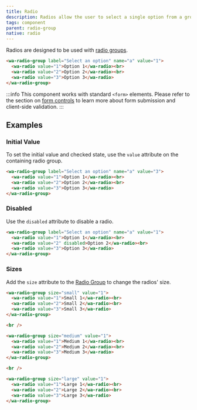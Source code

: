 ```yaml
---
title: Radio
description: Radios allow the user to select a single option from a group.
tags: component
parent: radio-group
native: radio
---
```


Radios are designed to be used with [radio groups](/docs/components/radio-group).

```html {.example}
<wa-radio-group label="Select an option" name="a" value="1">
  <wa-radio value="1">Option 1</wa-radio><br>
  <wa-radio value="2">Option 2</wa-radio><br>
  <wa-radio value="3">Option 3</wa-radio>
</wa-radio-group>
```

:::info
This component works with standard `<form>` elements. Please refer to the section on [form controls](/docs/form-controls) to learn more about form submission and client-side validation.
:::

## Examples

### Initial Value

To set the initial value and checked state, use the `value` attribute on the containing radio group.

```html {.example}
<wa-radio-group label="Select an option" name="a" value="3">
  <wa-radio value="1">Option 1</wa-radio><br>
  <wa-radio value="2">Option 2</wa-radio><br>
  <wa-radio value="3">Option 3</wa-radio>
</wa-radio-group>
```

### Disabled

Use the `disabled` attribute to disable a radio.

```html {.example}
<wa-radio-group label="Select an option" name="a" value="1">
  <wa-radio value="1">Option 1</wa-radio><br>
  <wa-radio value="2" disabled>Option 2</wa-radio><br>
  <wa-radio value="3">Option 3</wa-radio>
</wa-radio-group>
```

### Sizes

Add the `size` attribute to the [Radio Group](/docs/components/radio-group) to change the radios' size.

```html {.example}
<wa-radio-group size="small" value="1">
  <wa-radio value="1">Small 1</wa-radio><br>
  <wa-radio value="2">Small 2</wa-radio><br>
  <wa-radio value="3">Small 3</wa-radio>
</wa-radio-group>

<br />

<wa-radio-group size="medium" value="1">
  <wa-radio value="1">Medium 1</wa-radio><br>
  <wa-radio value="2">Medium 2</wa-radio><br>
  <wa-radio value="3">Medium 3</wa-radio>
</wa-radio-group>

<br />

<wa-radio-group size="large" value="1">
  <wa-radio value="1">Large 1</wa-radio><br>
  <wa-radio value="2">Large 2</wa-radio><br>
  <wa-radio value="3">Large 3</wa-radio>
</wa-radio-group>
```
